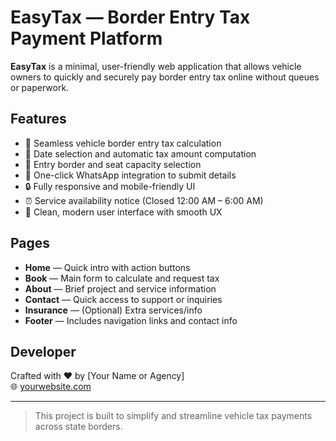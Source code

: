 # EasyTax — Border Entry Tax Payment Platform

**EasyTax** is a minimal, user-friendly web application that allows vehicle owners to quickly and securely pay border entry tax online without queues or paperwork.

## Features

- 🚗 Seamless vehicle border entry tax calculation
- 📆 Date selection and automatic tax amount computation
- 📍 Entry border and seat capacity selection
- 💬 One-click WhatsApp integration to submit details
- 🔒 Fully responsive and mobile-friendly UI
- ⏰ Service availability notice (Closed 12:00 AM – 6:00 AM)
- 📱 Clean, modern user interface with smooth UX

## Pages

- **Home** — Quick intro with action buttons
- **Book** — Main form to calculate and request tax
- **About** — Brief project and service information
- **Contact** — Quick access to support or inquiries
- **Insurance** — (Optional) Extra services/info
- **Footer** — Includes navigation links and contact info

## Developer

Crafted with ❤️ by [Your Name or Agency]  
🌐 [yourwebsite.com](https://yourwebsite.com)

---

> This project is built to simplify and streamline vehicle tax payments across state borders.

